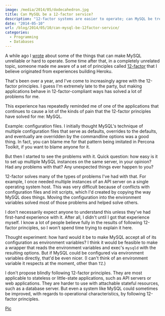```yaml
---
image: /media/2014/05/dodecahedron.jpg
title: Can MySQL be a 12-factor service?
description: "12-factor systems are easier to operate; can MySQL be treated this way?"
date: "2014-05-10"
url: /blog/2014/05/10/can-mysql-be-12factor-service/
categories:
  - Programming
  - Databases
---
```



A while ago I [wrote](/blog/2012/04/24/the-mysql-init-script-mess/) about some of the things that can make MySQL unreliable or hard to operate. Some time after that, in a completely unrelated topic, someone made me aware of a set of principles called [12-factor](http://12factor.net) that I believe originated from experiences building Heroku.

That's been over a year, and I've come to increasingly agree with the 12-factor principles. I guess I'm extremely late to the party, but making applications behave in 12-factor-compliant ways has solved a lot of problems for me.

This experience has repeatedly reminded me of one of the applications that continues to cause a lot of the kinds of pain that the 12-factor principles have solved for me: MySQL.

<!--more-->

Example: configuration files. I initially thought MySQL's technique of multiple configuration files that serve as defaults, overrides to the defaults, and eventually are overridden by the commandline options was a good thing. In fact, you can blame me for that pattern being imitated in Percona Toolkit, if you want to blame anyone for it.

But then I started to see the problems with it. Quick question: how easy is it to set up multiple MySQL instances on the same server, in your opinion? Had any problems with that? Any unexpected things ever happen to you?

12-factor solves many of the types of problems I've had with that. For example, I once needed multiple instances of an API server on a single operating system host. This was very difficult because of conflicts with configuration files and init scripts, which I'd created by copying the way MySQL does things. Moving the configuration into the environment variables solved most of those problems and helped solve others.

I don't necessarily expect anyone to understand this unless they've had first-hand experience with it. After all, I didn't until I got that experience myself. I know a lot of people believe fully in the results of following 12-factor principles, so I won't spend time trying to explain it here.

Thought experiment: how hard would it be to make MySQL accept all of its configuration as environment variables? I think it would be feasible to make a wrapper that reads the environment variables and exec's `mysqld` with the resulting options. But if MySQL could be configured via environment variables directly, that'd be even nicer. (I can't think of an environment variable it respects at the moment, other than `TZ`.)

I don't propose blindly following 12-factor principles. They are most applicable to stateless or little-state applications, such as API servers or web applications. They are harder to use with attachable stateful resources, such as a database server. But even a system like MySQL could sometimes be improved, with regards to operational characteristics, by following 12-factor principles.

[Pic](https://www.flickr.com/photos/sanchtv/4192677571)



